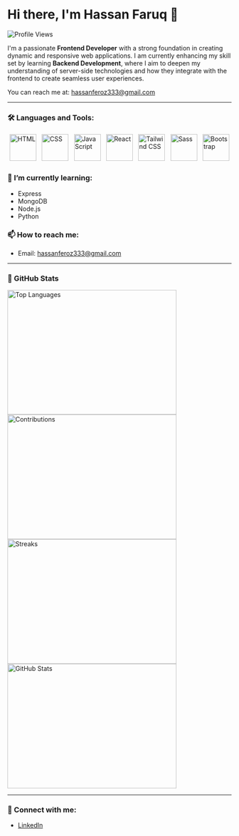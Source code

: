 # Hi there, I'm Hassan Faruq 👋

![Profile Views](https://komarev.com/ghpvc/?username=Faruq-Feroz&color=blue&style=flat)

I'm a passionate **Frontend Developer** with a strong foundation in creating dynamic and responsive web applications. I am currently enhancing my skill set by learning **Backend Development**, where I aim to deepen my understanding of server-side technologies and how they integrate with the frontend to create seamless user experiences.

You can reach me at: [hassanferoz333@gmail.com](mailto:hassanferoz333@gmail.com)

---

### 🛠️ Languages and Tools:
<div style="display: flex; justify-content: space-between; align-items: center; flex-wrap: wrap;">
    <img src="https://i.pinimg.com/474x/ca/e1/b4/cae1b4f6b223fe5a7bb712b680cffa67.jpg" alt="HTML" style="width: 60px; height: 60px; margin: 5px;" />
    <img src="https://i.pinimg.com/474x/b7/c2/e5/b7c2e508920a1168b94dea8675fa311d.jpg" alt="CSS" style="width: 60px; height: 60px; margin: 5px;" />
    <img src="https://i.pinimg.com/474x/e7/97/a8/e797a8c593c81d72f395d1ccc022ba3f.jpg" alt="JavaScript" style="width: 60px; height: 60px; margin: 5px;" />
    <img src="https://i.pinimg.com/474x/7b/5f/ca/7b5fcae4b33fc0960642fe32d26b659f.jpg" alt="React" style="width: 60px; height: 60px; margin: 5px;" />
    <img src="https://i.pinimg.com/474x/99/dd/b6/99ddb6c710178e5b86ddf84882f0459e.jpg" alt="Tailwind CSS" style="width: 60px; height: 60px; margin: 5px;" />
    <img src="https://i.pinimg.com/736x/33/04/ad/3304ad7bb43da2aa07925a168b3c834b.jpg" alt="Sass" style="width: 60px; height: 60px; margin: 5px;" />
    <img src="https://i.pinimg.com/474x/92/d6/60/92d660adb69ff63b4d133cda9592d848.jpg" alt="Bootstrap" style="width: 60px; height: 60px; margin: 5px;" />
</div>

### 🌱 I’m currently learning:
- Express
- MongoDB
- Node.js
- Python

### 📫 How to reach me:
- Email: [hassanferoz333@gmail.com](mailto:hassanferoz333@gmail.com)

---

### 🌟 GitHub Stats

<div style="display: flex; justify-content: space-between; align-items: center; flex-wrap: wrap;">
    <img src="https://github-readme-stats.vercel.app/api/top-langs/?username=Faruq-Feroz&layout=compact&theme=dark" alt="Top Languages" style="width: 380px; height: 280px;" />
    <img src="https://github-readme-streak-stats.herokuapp.com/?user=Faruq-Feroz&theme=dark" alt="Contributions" style="width: 380px; height: 280px;" />
    <img src="https://github-readme-streak-stats.herokuapp.com/api?user=Faruq-Feroz&theme=dark&hide_border=true" alt="Streaks" style="width: 380px; height: 280px;" />
    <img src="https://github-readme-stats.vercel.app/api?username=Faruq-Feroz&show_icons=true&hide_title=true&theme=dark" alt="GitHub Stats" style="width: 380px; height: 280px;" />
</div>

---

### 🔗 Connect with me:
- [LinkedIn](https://www.linkedin.com/in/hassan-faruq-4a2858311/)
